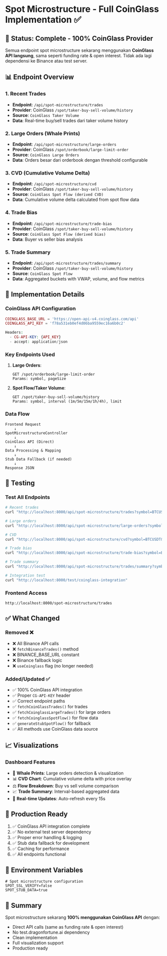 # Spot Microstructure - Full CoinGlass Implementation ✅

## 🎯 Status: Complete - 100% CoinGlass Provider

Semua endpoint spot microstructure sekarang menggunakan **CoinGlass API langsung**, sama seperti funding rate & open interest. Tidak ada lagi dependensi ke Binance atau test server.

## 📊 Endpoint Overview

### 1. Recent Trades
- **Endpoint**: `/api/spot-microstructure/trades`
- **Provider**: CoinGlass `/spot/taker-buy-sell-volume/history`
- **Source**: `CoinGlass Taker Volume`
- **Data**: Real-time buy/sell trades dari taker volume history

### 2. Large Orders (Whale Prints)
- **Endpoint**: `/api/spot-microstructure/large-orders`
- **Provider**: CoinGlass `/spot/orderbook/large-limit-order`
- **Source**: `CoinGlass Large Orders`
- **Data**: Orders besar dari orderbook dengan threshold configurable

### 3. CVD (Cumulative Volume Delta)
- **Endpoint**: `/api/spot-microstructure/cvd`
- **Provider**: CoinGlass `/spot/taker-buy-sell-volume/history`
- **Source**: `CoinGlass Spot Flow (derived CVD)`
- **Data**: Cumulative volume delta calculated from spot flow data

### 4. Trade Bias
- **Endpoint**: `/api/spot-microstructure/trade-bias`
- **Provider**: CoinGlass `/spot/taker-buy-sell-volume/history`
- **Source**: `CoinGlass Spot Flow (derived bias)`
- **Data**: Buyer vs seller bias analysis

### 5. Trade Summary
- **Endpoint**: `/api/spot-microstructure/trades/summary`
- **Provider**: CoinGlass `/spot/taker-buy-sell-volume/history`
- **Source**: `CoinGlass Spot Flow`
- **Data**: Aggregated buckets with VWAP, volume, and flow metrics

## 🔧 Implementation Details

### CoinGlass API Configuration
```php
COINGLASS_BASE_URL = 'https://open-api-v4.coinglass.com/api'
COINGLASS_API_KEY = 'f78a531eb0ef4d06ba9559ec16a6b0c2'

Headers:
  - CG-API-KEY: {API_KEY}
  - accept: application/json
```

### Key Endpoints Used

1. **Large Orders**:
   ```
   GET /spot/orderbook/large-limit-order
   Params: symbol, pageSize
   ```

2. **Spot Flow/Taker Volume**:
   ```
   GET /spot/taker-buy-sell-volume/history
   Params: symbol, interval (1m/5m/15m/1h/4h), limit
   ```

### Data Flow

```
Frontend Request
    ↓
SpotMicrostructureController
    ↓
CoinGlass API (Direct)
    ↓
Data Processing & Mapping
    ↓
Stub Data Fallback (if needed)
    ↓
Response JSON
```

## 🧪 Testing

### Test All Endpoints
```bash
# Recent trades
curl "http://localhost:8000/api/spot-microstructure/trades?symbol=BTCUSDT&limit=5"

# Large orders
curl "http://localhost:8000/api/spot-microstructure/large-orders?symbol=BTCUSDT&limit=5&min_notional=100000"

# CVD
curl "http://localhost:8000/api/spot-microstructure/cvd?symbol=BTCUSDT&limit=100"

# Trade bias
curl "http://localhost:8000/api/spot-microstructure/trade-bias?symbol=BTCUSDT&limit=200"

# Trade summary
curl "http://localhost:8000/api/spot-microstructure/trades/summary?symbol=BTCUSDT&interval=5m&limit=50"

# Integration test
curl "http://localhost:8000/test/coinglass-integration"
```

### Frontend Access
```
http://localhost:8000/spot-microstructure/trades
```

## ✅ What Changed

### Removed ❌
- ❌ All Binance API calls
- ❌ `fetchBinanceTrades()` method
- ❌ BINANCE_BASE_URL constant
- ❌ Binance fallback logic
- ❌ `useCoinglass` flag (no longer needed)

### Added/Updated ✅
- ✅ 100% CoinGlass API integration
- ✅ Proper `CG-API-KEY` header
- ✅ Correct endpoint paths
- ✅ `fetchCoinGlassTrades()` for trades
- ✅ `fetchCoinglassLargeTrades()` for large orders
- ✅ `fetchCoinglassSpotFlow()` for flow data
- ✅ `generateStubSpotFlow()` for fallback
- ✅ All methods use CoinGlass data source

## 📈 Visualizations

### Dashboard Features
- 🐋 **Whale Prints**: Large orders detection & visualization
- 📊 **CVD Chart**: Cumulative volume delta with price overlay
- ⚖️ **Flow Breakdown**: Buy vs sell volume comparison
- 📈 **Trade Summary**: Interval-based aggregated data
- 🔄 **Real-time Updates**: Auto-refresh every 15s

## 🚀 Production Ready

1. ✅ CoinGlass API integration complete
2. ✅ No external test server dependency
3. ✅ Proper error handling & logging
4. ✅ Stub data fallback for development
5. ✅ Caching for performance
6. ✅ All endpoints functional

## 📝 Environment Variables

```env
# Spot microstructure configuration
SPOT_SSL_VERIFY=false
SPOT_STUB_DATA=true
```

## 🎉 Summary

Spot microstructure sekarang **100% menggunakan CoinGlass API** dengan:
- Direct API calls (same as funding rate & open interest)
- No test.dragonfortune.ai dependency
- Clean implementation
- Full visualization support
- Production ready
